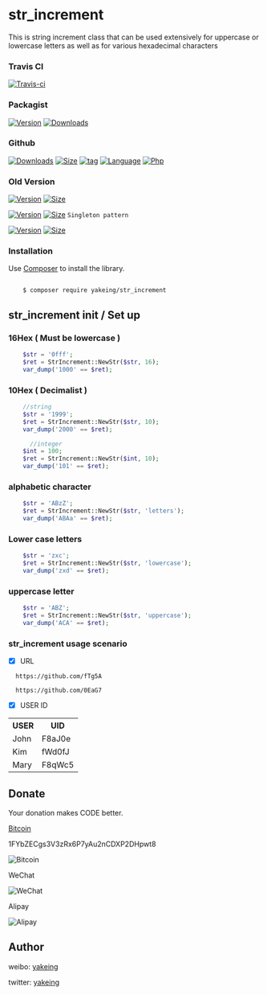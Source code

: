 # str_increment

This is string increment class that can be used extensively for uppercase or lowercase letters as well as for various hexadecimal characters


### Travis CI

[![Travis-ci](https://api.travis-ci.org/yakeing/str_increment.svg)](https://travis-ci.org/yakeing/str_increment)

### Packagist

[![Version](http://img.shields.io/packagist/v/yakeing/str_increment.svg)](https://github.com/yakeing/str_increment/releases)
[![Downloads](http://img.shields.io/packagist/dt/yakeing/str_increment.svg)](https://packagist.org/packages/yakeing/str_increment)

### Github

[![Downloads](https://img.shields.io/github/downloads/yakeing/str_increment/total.svg)](https://github.com/yakeing/str_increment)
[![Size](https://img.shields.io/github/size/yakeing/str_increment/src/str_increment/StrIncrement.php.svg)](https://github.com/yakeing/str_increment/blob/master/src/str_increment/StrIncrement.php)
[![tag](https://img.shields.io/github/tag/yakeing/str_increment.svg)](https://github.com/yakeing/str_increment/releases)
[![Language](https://img.shields.io/github/license/yakeing/str_increment.svg)](https://github.com/yakeing/str_increment/blob/master/LICENSE)
[![Php](https://img.shields.io/github/languages/top/yakeing/str_increment.svg)](https://github.com/yakeing/str_increment)

### Old Version

[![Version](https://img.shields.io/badge/Version-1.0.0-yellow.svg)](https://github.com/yakeing/str_increment/tree/master/version1.0)
[![Size](https://img.shields.io/github/size/yakeing/str_increment/version1.0/StrIncrement.php.svg)](https://github.com/yakeing/str_increment/blob/master/version1.0/StrIncrement.php)

[![Version](https://img.shields.io/badge/Version-1.1.0-yellow.svg)](https://github.com/yakeing/str_increment/tree/master/version1.1)
[![Size](https://img.shields.io/github/size/yakeing/str_increment/version1.1/StrIncrement.php.svg)](https://github.com/yakeing/str_increment/blob/master/version1.1/StrIncrement.php)
` Singleton pattern `

[![Version](https://img.shields.io/badge/Version-2.0.0-yellow.svg)](https://github.com/yakeing/str_increment/tree/master/version2.0)
[![Size](https://img.shields.io/github/size/yakeing/str_increment/version2.0/StrIncrement.php.svg)](https://github.com/yakeing/str_increment/blob/master/version2.0/StrIncrement.php)


### Installation

Use [Composer](https://getcomposer.org) to install the library.

```

    $ composer require yakeing/str_increment

```


str_increment init / Set up
---

### 16Hex ( Must be lowercase )
```php
    $str = '0fff';
    $ret = StrIncrement::NewStr($str, 16);
    var_dump('1000' == $ret);
```

### 10Hex ( Decimalist )
```php
    //string
    $str = '1999';
    $ret = StrIncrement::NewStr($str, 10);
    var_dump('2000' == $ret);

      //integer
    $int = 100;
    $ret = StrIncrement::NewStr($int, 10);
    var_dump('101' == $ret);
```

### alphabetic character
```php
    $str = 'ABzZ';
    $ret = StrIncrement::NewStr($str, 'letters');
    var_dump('ABAa' == $ret);
```

### Lower case letters
```php
    $str = 'zxc';
    $ret = StrIncrement::NewStr($str, 'lowercase');
    var_dump('zxd' == $ret);
```

### uppercase letter
```php
    $str = 'ABZ';
    $ret = StrIncrement::NewStr($str, 'uppercase');
    var_dump('ACA' == $ret);
```

### str_increment usage scenario

- [x] URL
```
  https://github.com/fTg5A

  https://github.com/0EaG7
```

- [x] USER ID
<table>
    <tr><th>USER</th><th>UID</th></tr>
    <tr><td>John</td><td>F8aJ0e</td></tr>
    <tr><td>Kim</td><td>fWd0fJ</td></tr>
    <tr><td>Mary</td><td>F8qWc5</td></tr>
</table>


Donate
---
Your donation makes CODE better.

 [Bitcoin](https://btc.com/1FYbZECgs3V3zRx6P7yAu2nCDXP2DHpwt8)

 1FYbZECgs3V3zRx6P7yAu2nCDXP2DHpwt8

 ![Bitcoin](https://raw.githubusercontent.com/yakeing/Content/master/Donate/Bitcoin.png)

 WeChat

 ![WeChat](https://raw.githubusercontent.com/yakeing/Content/master/Donate/WeChat.png)

 Alipay

 ![Alipay](https://raw.githubusercontent.com/yakeing/Content/master/Donate/Alipay.png)

Author
---

weibo: [yakeing](https://weibo.com/yakeing)

twitter: [yakeing](https://twitter.com/yakeing)
